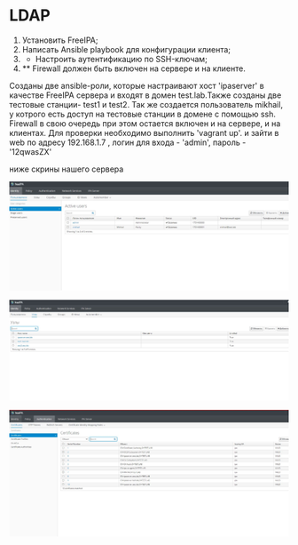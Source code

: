 # LDAP
1. Установить FreeIPA;
2. Написать Ansible playbook для конфигурации клиента;
3. * Настроить аутентификацию по SSH-ключам;
4. ** Firewall должен быть включен на сервере и на клиенте.

Созданы две ansible-роли, которые настраивают хост 'ipaserver' в качестве FreeIPA сервера и входят в домен test.lab.Также созданы две тестовые станции-  test1 и test2. Так же  создается пользователь mikhail, у котрого есть доступ на тестовые станции в домене с помощью  ssh. Firewall в свою очередь при этом остается включен и на сервере, и на клиентах. Для проверки необходимо выполнить 'vagrant up'. и зайти в web по адресу 192.168.1.7 , логин для входа - 'admin', пароль - '12qwasZX'

ниже скрины нашего сервера

![alt_text](./screens/scr1.JPG)

![alt_text](./screens/scr2.JPG)

![alt_text](./screens/scr3.JPG)
